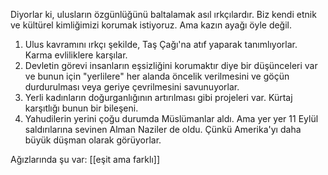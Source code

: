 Diyorlar ki, ulusların özgünlüğünü baltalamak asıl ırkçılardır. Biz kendi etnik ve kültürel  kimliğimizi korumak istiyoruz. Ama kazın ayağı öyle değil.

1. Ulus kavramını ırkçı şekilde, Taş Çağı'na atıf yaparak tanımlıyorlar. Karma evliliklere karşılar.
2. Devletin görevi insanların eşsizliğini korumaktır diye bir düşünceleri var ve bunun için "yerlilere" her alanda öncelik verilmesini ve göçün durdurulması veya geriye çevrilmesini savunuyorlar.
3. Yerli kadınların doğurganlığının artırılması gibi projeleri var. Kürtaj karşıtlığı bunun bir bileşeni.
4. Yahudilerin yerini çoğu durumda Müslümanlar aldı. Ama yer yer 11 Eylül saldırılarına sevinen Alman Naziler de oldu. Çünkü Amerika'yı daha büyük düşman olarak görüyorlar.

Ağızlarında şu var: [[eşit ama farklı]]